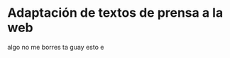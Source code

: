 # Adaptación de textos de prensa a la web

<!-- 
    Explicar en qué ha consistido la adaptación de los textos originales. Incluid en archivos aparte: (a) los textos originales, y (b) los textos adaptados (estos últimos en formato .md)
-->

algo
no me borres
ta guay esto e
